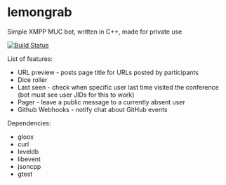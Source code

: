 lemongrab
=========

Simple XMPP MUC bot, written in C++, made for private use

[![Build Status](https://travis-ci.org/Chemrat/lemongrab.svg?branch=master)](https://travis-ci.org/Chemrat/lemongrab)

List of features:

* URL preview - posts page title for URLs posted by participants
* Dice roller
* Last seen - check when specific user last time visited the conference (bot must see user JIDs for this to work)
* Pager - leave a public message to a currently absent user
* Github Webhooks - notify chat about GitHub events

Dependencies:

* gloox
* curl
* leveldb
* libevent
* jsoncpp
* gtest
